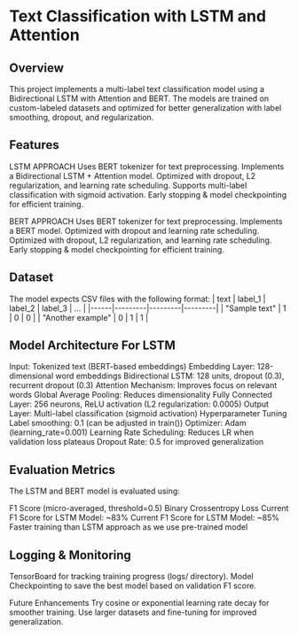 # Text Classification with LSTM and Attention

## Overview
This project implements a multi-label text classification model using a Bidirectional LSTM with Attention and BERT. The models are trained on custom-labeled datasets and optimized for better generalization with label smoothing, dropout, and regularization.

## Features
LSTM APPROACH
Uses BERT tokenizer for text preprocessing.
Implements a Bidirectional LSTM + Attention model.
Optimized with dropout, L2 regularization, and learning rate scheduling.
Supports multi-label classification with sigmoid activation.
Early stopping & model checkpointing for efficient training.

BERT APPROACH
Uses BERT tokenizer for text preprocessing.
Implements a BERT model.
Optimized with dropout and learning rate scheduling.
Optimized with dropout, L2 regularization, and learning rate scheduling.
Early stopping & model checkpointing for efficient training.

## Dataset
The model expects CSV files with the following format:
| text | label_1 | label_2 | label_3 | ... |
|------|---------|---------|---------|
| "Sample text" | 1 | 0 | 0 |
| "Another example" | 0 | 1 | 1 |

## Model Architecture For LSTM
Input: Tokenized text (BERT-based embeddings)
Embedding Layer: 128-dimensional word embeddings
Bidirectional LSTM: 128 units, dropout (0.3), recurrent dropout (0.3)
Attention Mechanism: Improves focus on relevant words
Global Average Pooling: Reduces dimensionality
Fully Connected Layer: 256 neurons, ReLU activation (L2 regularization: 0.0005)
Output Layer: Multi-label classification (sigmoid activation)
Hyperparameter Tuning
Label smoothing: 0.1 (can be adjusted in train())
Optimizer: Adam (learning_rate=0.001)
Learning Rate Scheduling: Reduces LR when validation loss plateaus
Dropout Rate: 0.5 for improved generalization

## Evaluation Metrics
The LSTM and BERT model is evaluated using:

F1 Score (micro-averaged, threshold=0.5)
Binary Crossentropy Loss
Current F1 Score for LSTM Model: ~83%
Current F1 Score for LSTM Model: ~85% Faster training than LSTM approach as we use pre-trained model

## Logging & Monitoring
TensorBoard for tracking training progress (logs/ directory).
Model Checkpointing to save the best model based on validation F1 score.

Future Enhancements
Try cosine or exponential learning rate decay for smoother training.
Use larger datasets and fine-tuning for improved generalization.
